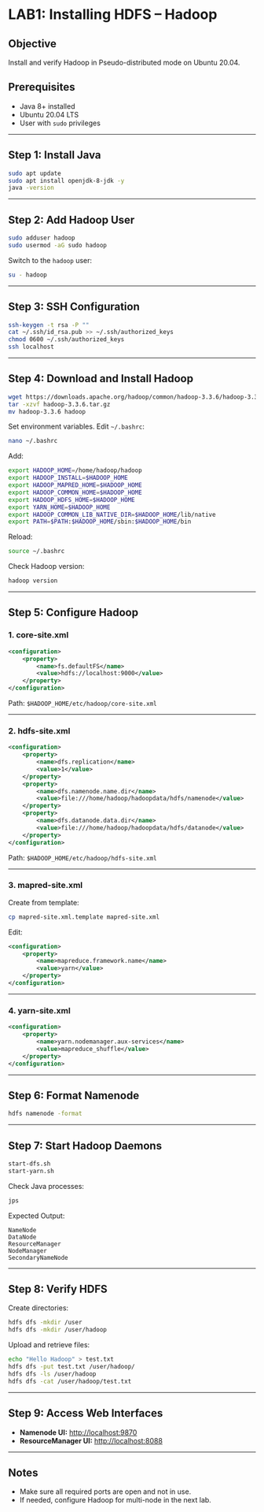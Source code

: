 # LAB1: Installing HDFS – Hadoop

## Objective

Install and verify Hadoop in Pseudo-distributed mode on Ubuntu 20.04.

## Prerequisites

- Java 8+ installed
- Ubuntu 20.04 LTS
- User with `sudo` privileges

---

## Step 1: Install Java

```bash
sudo apt update
sudo apt install openjdk-8-jdk -y
java -version
```

---

## Step 2: Add Hadoop User

```bash
sudo adduser hadoop
sudo usermod -aG sudo hadoop
```

Switch to the `hadoop` user:

```bash
su - hadoop
```

---

## Step 3: SSH Configuration

```bash
ssh-keygen -t rsa -P ""
cat ~/.ssh/id_rsa.pub >> ~/.ssh/authorized_keys
chmod 0600 ~/.ssh/authorized_keys
ssh localhost
```

---

## Step 4: Download and Install Hadoop

```bash
wget https://downloads.apache.org/hadoop/common/hadoop-3.3.6/hadoop-3.3.6.tar.gz
tar -xzvf hadoop-3.3.6.tar.gz
mv hadoop-3.3.6 hadoop
```

Set environment variables. Edit `~/.bashrc`:

```bash
nano ~/.bashrc
```

Add:

```bash
export HADOOP_HOME=/home/hadoop/hadoop
export HADOOP_INSTALL=$HADOOP_HOME
export HADOOP_MAPRED_HOME=$HADOOP_HOME
export HADOOP_COMMON_HOME=$HADOOP_HOME
export HADOOP_HDFS_HOME=$HADOOP_HOME
export YARN_HOME=$HADOOP_HOME
export HADOOP_COMMON_LIB_NATIVE_DIR=$HADOOP_HOME/lib/native
export PATH=$PATH:$HADOOP_HOME/sbin:$HADOOP_HOME/bin
```

Reload:

```bash
source ~/.bashrc
```

Check Hadoop version:

```bash
hadoop version
```

---

## Step 5: Configure Hadoop

### 1. core-site.xml

```xml
<configuration>
    <property>
        <name>fs.defaultFS</name>
        <value>hdfs://localhost:9000</value>
    </property>
</configuration>
```

Path: `$HADOOP_HOME/etc/hadoop/core-site.xml`

---

### 2. hdfs-site.xml

```xml
<configuration>
    <property>
        <name>dfs.replication</name>
        <value>1</value>
    </property>
    <property>
        <name>dfs.namenode.name.dir</name>
        <value>file:///home/hadoop/hadoopdata/hdfs/namenode</value>
    </property>
    <property>
        <name>dfs.datanode.data.dir</name>
        <value>file:///home/hadoop/hadoopdata/hdfs/datanode</value>
    </property>
</configuration>
```

Path: `$HADOOP_HOME/etc/hadoop/hdfs-site.xml`

---

### 3. mapred-site.xml

Create from template:

```bash
cp mapred-site.xml.template mapred-site.xml
```

Edit:

```xml
<configuration>
    <property>
        <name>mapreduce.framework.name</name>
        <value>yarn</value>
    </property>
</configuration>
```

---

### 4. yarn-site.xml

```xml
<configuration>
    <property>
        <name>yarn.nodemanager.aux-services</name>
        <value>mapreduce_shuffle</value>
    </property>
</configuration>
```

---

## Step 6: Format Namenode

```bash
hdfs namenode -format
```

---

## Step 7: Start Hadoop Daemons

```bash
start-dfs.sh
start-yarn.sh
```

Check Java processes:

```bash
jps
```

Expected Output:

```
NameNode
DataNode
ResourceManager
NodeManager
SecondaryNameNode
```

---

## Step 8: Verify HDFS

Create directories:

```bash
hdfs dfs -mkdir /user
hdfs dfs -mkdir /user/hadoop
```

Upload and retrieve files:

```bash
echo "Hello Hadoop" > test.txt
hdfs dfs -put test.txt /user/hadoop/
hdfs dfs -ls /user/hadoop
hdfs dfs -cat /user/hadoop/test.txt
```

---

## Step 9: Access Web Interfaces

- **Namenode UI:** [http://localhost:9870](http://localhost:9870)
- **ResourceManager UI:** [http://localhost:8088](http://localhost:8088)

---

## Notes

- Make sure all required ports are open and not in use.
- If needed, configure Hadoop for multi-node in the next lab.
